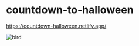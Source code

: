 # countdown-to-halloween


https://countdown-halloween.netlify.app/


![bird](https://user-images.githubusercontent.com/24884380/184790110-028d7087-0901-46ac-a4b5-2543970280b4.jpg)

